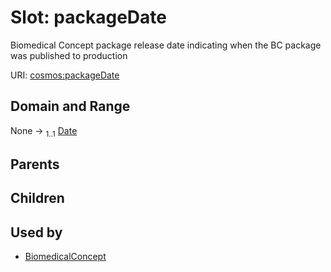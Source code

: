 
# Slot: packageDate


Biomedical Concept package release date indicating when the BC package was published to production

URI: [cosmos:packageDate](https://www.cdisc.org/cosmos/1-0packageDate)


## Domain and Range

None &#8594;  <sub>1..1</sub> [Date](types/Date.md)

## Parents


## Children


## Used by

 * [BiomedicalConcept](BiomedicalConcept.md)
